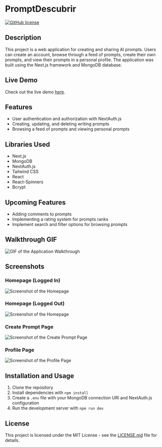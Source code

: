 # PromptDescubrir

[![GitHub license](https://img.shields.io/badge/license-MIT-blue.svg)](https://github.com/yourname/projectname/blob/main/LICENSE)

## Description

This project is a web application for creating and sharing AI prompts. Users can create an account, browse through a feed of prompts, create their own prompts, and view their prompts in a personal profile. The application was built using the Next.js framework and MongoDB database.

## Live Demo

Check out the live demo [here](https://promptdescubrir-oj3842y6h-randypol.vercel.app/).

## Features

- User authentication and authorization with NextAuth.js
- Creating, updating, and deleting writing prompts
- Browsing a feed of prompts and viewing personal prompts

## Libraries Used

- Next.js
- MongoDB
- NextAuth.js
- Tailwind CSS
- React
- React-Spinners
- Bcrypt

## Upcoming Features

- Adding comments to prompts
- Implementing a rating system for prompts ranks
- Implement search and filter options for browsing prompts

## Walkthrough GIF

![GIF of the Application Walkthrough](/public/assets/screenshots/walkthrough.gif)

## Screenshots

### Homepage (Logged In)

![Screenshot of the Homepage](/public/assets/screenshots/home_login.png)

### Homepage (Logged Out)

![Screenshot of the Homepage](/public/assets/screenshots/home_signout.png)

### Create Prompt Page

![Screenshot of the Create Prompt Page](/public/assets/screenshots/create_prompt.png)

### Profile Page

![Screenshot of the Profile Page](/public/assets/screenshots/account_profile.png)

## Installation and Usage

1. Clone the repository
2. Install dependencies with `npm install`
3. Create a `.env` file with your MongoDB connection URI and NextAuth.js configuration
4. Run the development server with `npm run dev`

## License

This project is licensed under the MIT License - see the [LICENSE.md](LICENSE.md) file for details.
